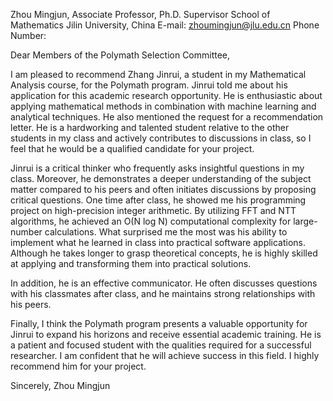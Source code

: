 Zhou Mingjun, Associate Professor, Ph.D. Supervisor
School of Mathematics
Jilin University, China
E-mail: zhoumingjun@jlu.edu.cn
Phone Number:

Dear Members of the Polymath Selection Committee,

I am pleased to recommend Zhang Jinrui, a student in my Mathematical Analysis course, for the Polymath program. Jinrui told me about his application for this academic research opportunity. He is enthusiastic about applying mathematical methods in combination with machine learning and analytical techniques. He also mentioned the request for a recommendation letter. He is a hardworking and talented student relative to the other students in my class and actively contributes to discussions in class, so I feel that he would be a qualified candidate for your project.

Jinrui is a critical thinker who frequently asks insightful questions in my class. Moreover, he demonstrates a deeper understanding of the subject matter compared to his peers and often initiates discussions by proposing critical questions. One time after class, he showed me his programming project on high-precision integer arithmetic. By utilizing FFT and NTT algorithms, he achieved an O(N log N) computational complexity for large-number calculations. What surprised me the most was his ability to implement what he learned in class into practical software applications. Although he takes longer to grasp theoretical concepts, he is highly skilled at applying and transforming them into practical solutions.

In addition, he is an effective communicator. He often discusses questions with his classmates after class, and he maintains strong relationships with his peers.

Finally, I think the Polymath program presents a valuable opportunity for Jinrui to expand his horizons and receive essential academic training. He is a patient and focused student with the qualities required for a successful researcher. I am confident that he will achieve success in this field. I highly recommend him for your project.

Sincerely,
Zhou Mingjun